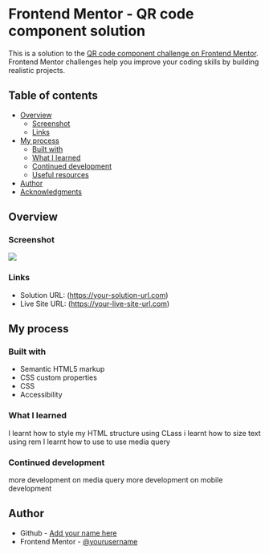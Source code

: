 # Frontend Mentor - QR code component solution

This is a solution to the [QR code component challenge on Frontend Mentor](https://www.frontendmentor.io/challenges/qr-code-component-iux_sIO_H). Frontend Mentor challenges help you improve your coding skills by building realistic projects. 

## Table of contents

- [Overview](#overview)
  - [Screenshot](#screenshot)
  - [Links](#links)
- [My process](#my-process)
  - [Built with](#built-with)
  - [What I learned](#what-i-learned)
  - [Continued development](#continued-development)
  - [Useful resources](#useful-resources)
- [Author](#author)
- [Acknowledgments](#acknowledgments)


## Overview

### Screenshot

![](./screenshot.jpg)


### Links

- Solution URL: (https://your-solution-url.com)
- Live Site URL: (https://your-live-site-url.com)

## My process

### Built with

- Semantic HTML5 markup
- CSS custom properties
- CSS
- Accessibility


### What I learned

I learnt how to style my HTML structure using CLass
i learnt how to size text using rem
I learnt how to use to use media query




### Continued development

more development on media query
more development on mobile development


## Author

- Github - [Add your name here](https://github.com/osunlusijohn)
- Frontend Mentor - [@yourusername](https://www.frontendmentor.io/profile/osunlusijohn)
